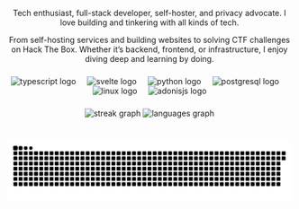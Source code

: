 <p align="center">Tech enthusiast, full-stack developer, self-hoster, and privacy advocate. I love building and tinkering with all kinds of tech.</p>


<p align="center">From self-hosting services and building websites to solving CTF challenges on Hack The Box. Whether it’s backend, frontend, or infrastructure, I enjoy diving deep and learning by doing.</p>

###

<div align="center">
  <img src="https://cdn.simpleicons.org/typescript/3178C6" height="30" alt="typescript logo"  />
  <img width="12" />
  <img src="https://cdn.jsdelivr.net/gh/devicons/devicon/icons/svelte/svelte-original.svg" height="30" alt="svelte logo"  />
  <img width="12" />
  <img src="https://cdn.jsdelivr.net/gh/devicons/devicon/icons/python/python-original.svg" height="30" alt="python logo"  />
  <img width="12" />
  <img src="https://cdn.jsdelivr.net/gh/devicons/devicon/icons/postgresql/postgresql-original.svg" height="30" alt="postgresql logo"  />
  <img width="12" />
  <img src="https://cdn.jsdelivr.net/gh/devicons/devicon/icons/linux/linux-original.svg" height="30" alt="linux logo"  />
  <img width="12" />
  <img src="https://skillicons.dev/icons?i=adonis" height="30" alt="adonisjs logo"  />
</div>

###

<div align="center">
  <img src="https://streak-stats.demolab.com?user=mc-0bit&locale=en&mode=daily&theme=dracula&hide_border=false&border_radius=5" height="150" alt="streak graph"  />

  <img src="https://github-readme-stats-two-kappa-55.vercel.app/api/top-langs?username=mc-0bit&locale=en&hide_title=false&layout=compact&card_width=320&langs_count=5&theme=dracula&hide_border=false" height="150" alt="languages graph"  />
</div>


###

<br clear="both">

<img src="https://raw.githubusercontent.com/mc-0bit/mc-0bit/output/snake.svg" alt="Snake animation" />

###

<picture>
  <source media="(prefers-color-scheme: dark)" srcset="https://raw.githubusercontent.com/mc-0bit/mc-0bit/output/pacman-contribution-graph-dark.svg">
</picture>

###
